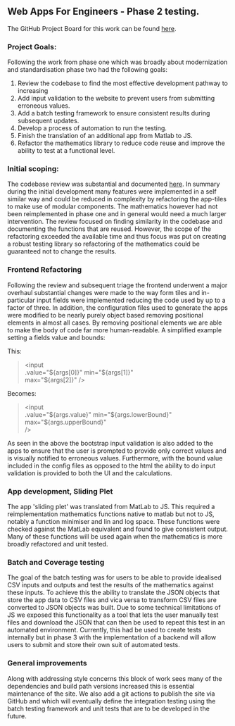 ## Web Apps For Engineers - Phase 2 testing.

The GitHub Project Board for this work can be found [here]( https://github.com/webappsforengineers/wa4e-v2/projects/3).


### Project Goals:
Following the work from phase one which was broadly about modernization and standardisation phase two had the following
goals:
1. Review the codebase to find the most effective development pathway to increasing 
2. Add input validation to the website to prevent users from submitting erroneous values.
3. Add a batch testing framework to ensure consistent results during subsequent updates.
4. Develop a process of automation to run the testing.
5. Finish the translation of an additional app from Matlab to JS.
6. Refactor the mathematics library to reduce code reuse and improve the ability to test at a functional level.


### Initial scoping:
The codebase review was substantial and documented [here](https://docs.google.com/document/d/1C1ZIN65May3V4FQbtRo0SppmPitoDAzwgVxG8RKO_-g/edit?usp=sharing).
In summary during the initial development many features were implemented in a self similar way and could be reduced in 
complexity by refactoring the app-tiles to make use of modular components. The mathematics however had not been 
reimplemented in phase one and in general would need a much larger intervention. The review focused on finding 
similarity in the codebase and documenting the functions that are reused. However, the scope of the refactoring exceeded
the available time and thus focus was put on creating a robust testing library so refactoring of the mathematics could 
be guaranteed not to change the results.


### Frontend Refactoring
Following the review and subsequent triage the frontend underwent a major overhaul substantial changes were made to the
way form tiles and in-particular input fields were implemented reducing the code used by up to a factor of three. In 
addition, the configuration files used to generate the apps were modified to be nearly purely object based removing 
positional elements in almost all cases. By removing positional elements we are able to make the body of code far more 
human-readable. A simplified example setting a fields value and bounds: 

This:
> <input  
> .value="${args[0]}"  
> min="${args[1]}"  
> max="${args[2]}" 
> />

Becomes:
> <input  
> .value="${args.value}"  
> min="${args.lowerBound}"  
> max="${args.upperBound}"   
> />

As seen in the above the bootstrap input validation is also added to the apps to ensure that the user is prompted to 
provide only correct values and is visually notified to erroneous values. Furthermore, with the bound value included in 
the config files as opposed to the html the ability to do input validation is provided to both the UI and the 
calculations.

### App development, Sliding Plet
The app 'sliding plet' was translated from MatLab to JS. This required a reimplementation mathematics functions native
to matlab but not to JS, notably a function minimiser and lin and log space. These functions were checked against the 
MatLab equivalent and found to give consistent output. Many of these functions will be used again when the mathematics 
is more broadly refactored and unit tested.


### Batch and Coverage testing
The goal of the batch testing was for users to be able to provide idealised CSV inputs and outputs and test the results 
of the mathematics against these inputs. To achieve this the ability to translate the JSON objects that store the app
data to CSV files and vica versa to transform CSV files are converted to JSON objects was built. Due to some technical 
limitations of JS we exposed this functionality as a tool that lets the user manually test files and download the JSON
that can then be used to repeat this test in an automated environment. Currently, this had be used to create tests 
internally but in phase 3 with the implementation of a backend will allow users to submit and store their own suit of 
automated tests.

### General improvements
Along with addressing style concerns this block of work sees many of the dependencies and build path versions increased 
this is essential maintenance of the site. We also add a git actions to publish the site via GitHub and which will 
eventually define the integration testing using the batch testing framework and unit tests that are to be developed in 
the future.
